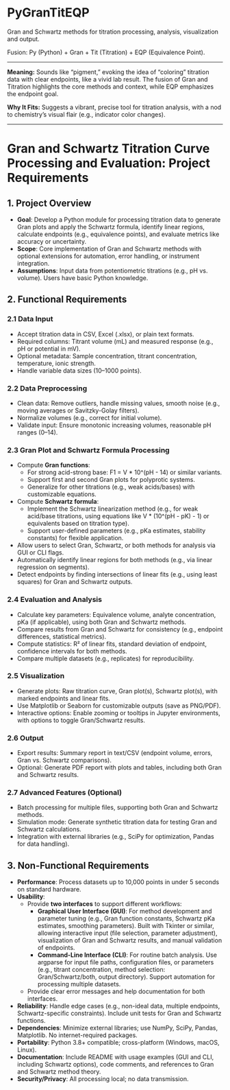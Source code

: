 # PyGranTitEQP
Gran and Schwartz methods for titration processing, analysis, visualization and output.

Fusion: Py (Python) + Gran + Tit (Titration) + EQP (Equivalence Point).

---

**Meaning:** Sounds like “pigment,” evoking the idea of “coloring” titration data with clear endpoints, like a vivid lab result. The fusion of Gran and Titration highlights the core methods and context, while EQP emphasizes the endpoint goal.

**Why It Fits:** Suggests a vibrant, precise tool for titration analysis, with a nod to chemistry’s visual flair (e.g., indicator color changes).

---

# Gran and Schwartz Titration Curve Processing and Evaluation: Project Requirements

## 1. Project Overview
- **Goal**: Develop a Python module for processing titration data to generate Gran plots and apply the Schwartz formula, identify linear regions, calculate endpoints (e.g., equivalence points), and evaluate metrics like accuracy or uncertainty.
- **Scope**: Core implementation of Gran and Schwartz methods with optional extensions for automation, error handling, or instrument integration.
- **Assumptions**: Input data from potentiometric titrations (e.g., pH vs. volume). Users have basic Python knowledge.

## 2. Functional Requirements

### 2.1 Data Input
- Accept titration data in CSV, Excel (.xlsx), or plain text formats.
- Required columns: Titrant volume (mL) and measured response (e.g., pH or potential in mV).
- Optional metadata: Sample concentration, titrant concentration, temperature, ionic strength.
- Handle variable data sizes (10–1000 points).

### 2.2 Data Preprocessing
- Clean data: Remove outliers, handle missing values, smooth noise (e.g., moving averages or Savitzky-Golay filters).
- Normalize volumes (e.g., correct for initial volume).
- Validate input: Ensure monotonic increasing volumes, reasonable pH ranges (0–14).

### 2.3 Gran Plot and Schwartz Formula Processing
- Compute **Gran functions**:
  - For strong acid-strong base: F1 = V * 10^(pH - 14) or similar variants.
  - Support first and second Gran plots for polyprotic systems.
  - Generalize for other titrations (e.g., weak acids/bases) with customizable equations.
- Compute **Schwartz formula**:
  - Implement the Schwartz linearization method (e.g., for weak acid/base titrations, using equations like V * (10^(pH - pK) - 1) or equivalents based on titration type).
  - Support user-defined parameters (e.g., pKa estimates, stability constants) for flexible application.
- Allow users to select Gran, Schwartz, or both methods for analysis via GUI or CLI flags.
- Automatically identify linear regions for both methods (e.g., via linear regression on segments).
- Detect endpoints by finding intersections of linear fits (e.g., using least squares) for Gran and Schwartz outputs.

### 2.4 Evaluation and Analysis
- Calculate key parameters: Equivalence volume, analyte concentration, pKa (if applicable), using both Gran and Schwartz methods.
- Compare results from Gran and Schwartz for consistency (e.g., endpoint differences, statistical metrics).
- Compute statistics: R² of linear fits, standard deviation of endpoint, confidence intervals for both methods.
- Compare multiple datasets (e.g., replicates) for reproducibility.

### 2.5 Visualization
- Generate plots: Raw titration curve, Gran plot(s), Schwartz plot(s), with marked endpoints and linear fits.
- Use Matplotlib or Seaborn for customizable outputs (save as PNG/PDF).
- Interactive options: Enable zooming or tooltips in Jupyter environments, with options to toggle Gran/Schwartz results.

### 2.6 Output
- Export results: Summary report in text/CSV (endpoint volume, errors, Gran vs. Schwartz comparisons).
- Optional: Generate PDF report with plots and tables, including both Gran and Schwartz results.

### 2.7 Advanced Features (Optional)
- Batch processing for multiple files, supporting both Gran and Schwartz methods.
- Simulation mode: Generate synthetic titration data for testing Gran and Schwartz calculations.
- Integration with external libraries (e.g., SciPy for optimization, Pandas for data handling).

## 3. Non-Functional Requirements
- **Performance**: Process datasets up to 10,000 points in under 5 seconds on standard hardware.
- **Usability**:
  - Provide **two interfaces** to support different workflows:
    - **Graphical User Interface (GUI)**: For method development and parameter tuning (e.g., Gran function constants, Schwartz pKa estimates, smoothing parameters). Built with Tkinter or similar, allowing interactive input (file selection, parameter adjustment), visualization of Gran and Schwartz results, and manual validation of endpoints.
    - **Command-Line Interface (CLI)**: For routine batch analysis. Use argparse for input file paths, configuration files, or parameters (e.g., titrant concentration, method selection: Gran/Schwartz/both, output directory). Support automation for processing multiple datasets.
  - Provide clear error messages and help documentation for both interfaces.
- **Reliability**: Handle edge cases (e.g., non-ideal data, multiple endpoints, Schwartz-specific constraints). Include unit tests for Gran and Schwartz functions.
- **Dependencies**: Minimize external libraries; use NumPy, SciPy, Pandas, Matplotlib. No internet-required packages.
- **Portability**: Python 3.8+ compatible; cross-platform (Windows, macOS, Linux).
- **Documentation**: Include README with usage examples (GUI and CLI, including Schwartz options), code comments, and references to Gran and Schwartz method theory.
- **Security/Privacy**: All processing local; no data transmission.
